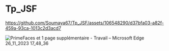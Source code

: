 # Tp_JSF

https://github.com/Soumaya67/Tp_JSF/assets/106548290/d37bfa03-a82f-459a-93ca-1013c2d3acd7


![PrimeFaces et 1 page supplémentaire - Travail – Microsoft​ Edge 26_11_2023 17_48_36](https://github.com/Soumaya67/Tp_JSF/assets/106548290/352c96df-5481-4a50-a294-852144765dd8)






